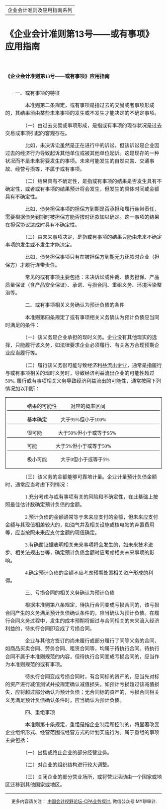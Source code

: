 ﻿<!DOCTYPE HTML PUBLIC "-//W3C//DTD HTML 4.0 Transitional//EN">
<HTML xmlns:o = "urn:schemas-microsoft-com:office:office"><HEAD><TITLE>《企业会计准则第13号——或有事项》应用指南</TITLE>
<META content="text/html; charset=gb2312" http-equiv=Content-Type>
<META name=GENERATOR content="MSHTML 11.00.10570.1001"><LINK rel=stylesheet 
href="_template.css"></HEAD>
<BODY>
<DIV id=nsbanner>
<DIV id=bannerrow1>
<TABLE class=bannerparthead>
  <TBODY>
  <TR id=hdr>
    <TD class=runninghead noWrap>企业会计准则及应用指南系列</TD></TR></TBODY></TABLE></DIV>
<DIV id=titlerow>
<H1 class=dtH1>《企业会计准则第13号——或有事项》应用指南</H1></DIV></DIV>
<DIV id=nstext><BR>
<H1 style="MARGIN: 17pt 0cm 16.5pt"><A name=_Toc72425491></A><A 
name=_Toc11952059><SPAN style="mso-bookmark: _Toc72425491"><SPAN 
style="FONT-SIZE: 12pt; FONT-FAMILY: 宋体; LINE-HEIGHT: 240%; mso-ascii-font-family: Calibri; mso-ascii-theme-font: minor-latin; mso-fareast-theme-font: minor-fareast; mso-hansi-font-family: Calibri; mso-hansi-theme-font: minor-latin">《企业会计准则第</SPAN></SPAN></A><SPAN 
style="mso-bookmark: _Toc11952059"><SPAN 
style="mso-bookmark: _Toc72425491"><SPAN lang=EN-US 
style="FONT-SIZE: 12pt; LINE-HEIGHT: 240%"><FONT 
face=Calibri>13</FONT></SPAN></SPAN></SPAN><SPAN 
style="mso-bookmark: _Toc11952059"><SPAN 
style="mso-bookmark: _Toc72425491"><SPAN 
style="FONT-SIZE: 12pt; FONT-FAMILY: 宋体; LINE-HEIGHT: 240%; mso-ascii-font-family: Calibri; mso-ascii-theme-font: minor-latin; mso-fareast-theme-font: minor-fareast; mso-hansi-font-family: Calibri; mso-hansi-theme-font: minor-latin">号——或有事项》应用指南</SPAN></SPAN></SPAN><SPAN 
style="mso-bookmark: _Toc72425491"></SPAN><SPAN 
style="mso-bookmark: _Toc11952059"></SPAN><SPAN lang=EN-US 
style="FONT-SIZE: 12pt; LINE-HEIGHT: 240%"><o:p></o:p></SPAN></H1>
<P style="LINE-HEIGHT: 180%; TEXT-INDENT: 24pt"><SPAN 
style="mso-ascii-font-family: 宋体; mso-ascii-theme-font: minor-fareast; mso-fareast-theme-font: minor-fareast; mso-hansi-font-family: 宋体; mso-hansi-theme-font: minor-fareast; mso-bidi-font-family: Arial; mso-fareast-font-family: 宋体"><FONT 
size=3><FONT face=宋体>一、或有事项的特征<SPAN 
lang=EN-US><o:p></o:p></SPAN></FONT></FONT></SPAN></P>
<P style="LINE-HEIGHT: 180%; TEXT-INDENT: 24pt"><SPAN 
style="mso-ascii-font-family: 宋体; mso-ascii-theme-font: minor-fareast; mso-fareast-theme-font: minor-fareast; mso-hansi-font-family: 宋体; mso-hansi-theme-font: minor-fareast; mso-bidi-font-family: Arial; mso-fareast-font-family: 宋体"><FONT 
size=3><FONT 
face=宋体>　　本准则第二条规定，或有事项是指过去的交易或者事项形成的，其结果须由某些未来事项的发生或不发生才能决定的不确定事项。<SPAN 
lang=EN-US><o:p></o:p></SPAN></FONT></FONT></SPAN></P>
<P style="LINE-HEIGHT: 180%; TEXT-INDENT: 24pt"><SPAN 
style="mso-ascii-font-family: 宋体; mso-ascii-theme-font: minor-fareast; mso-fareast-theme-font: minor-fareast; mso-hansi-font-family: 宋体; mso-hansi-theme-font: minor-fareast; mso-bidi-font-family: Arial; mso-fareast-font-family: 宋体"><FONT 
size=3><FONT face=宋体>　　（一）由过去交易或事项形成，是指或有事项的现存状况是过去交易或事项引起的客观存在。<SPAN 
lang=EN-US><o:p></o:p></SPAN></FONT></FONT></SPAN></P>
<P style="LINE-HEIGHT: 180%; TEXT-INDENT: 24pt"><SPAN 
style="mso-ascii-font-family: 宋体; mso-ascii-theme-font: minor-fareast; mso-fareast-theme-font: minor-fareast; mso-hansi-font-family: 宋体; mso-hansi-theme-font: minor-fareast; mso-bidi-font-family: Arial; mso-fareast-font-family: 宋体"><FONT 
size=3><FONT 
face=宋体>　　比如，未决诉讼虽然是正在进行中的诉讼，但该诉讼是企业因过去的经济行为导致起诉其他单位或被其他单位起诉。这是现存的一种状况而不是未来将要发生的事项。未来可能发生的自然灾害、交通事故、经营亏损等，不属于或有事项。<SPAN 
lang=EN-US><o:p></o:p></SPAN></FONT></FONT></SPAN></P>
<P style="LINE-HEIGHT: 180%; TEXT-INDENT: 24pt"><SPAN 
style="mso-ascii-font-family: 宋体; mso-ascii-theme-font: minor-fareast; mso-fareast-theme-font: minor-fareast; mso-hansi-font-family: 宋体; mso-hansi-theme-font: minor-fareast; mso-bidi-font-family: Arial; mso-fareast-font-family: 宋体"><FONT 
size=3><FONT 
face=宋体>　　（二）结果具有不确定性，是指或有事项的结果是否发生具有不确定性，或者或有事项的结果预计将会发生，但发生的具体时间或金额具有不确定性。<SPAN 
lang=EN-US><o:p></o:p></SPAN></FONT></FONT></SPAN></P>
<P style="LINE-HEIGHT: 180%; TEXT-INDENT: 24pt"><SPAN 
style="mso-ascii-font-family: 宋体; mso-ascii-theme-font: minor-fareast; mso-fareast-theme-font: minor-fareast; mso-hansi-font-family: 宋体; mso-hansi-theme-font: minor-fareast; mso-bidi-font-family: Arial; mso-fareast-font-family: 宋体"><FONT 
size=3><FONT 
face=宋体>　　比如，债务担保事项的担保方到期是否承担和履行连带责任，需要根据债务到期时被担保方能否按时还款加以确定。这一事项的结果在担保协议达成时具有不确定性。<SPAN 
lang=EN-US><o:p></o:p></SPAN></FONT></FONT></SPAN></P>
<P style="LINE-HEIGHT: 180%; TEXT-INDENT: 24pt"><SPAN 
style="mso-ascii-font-family: 宋体; mso-ascii-theme-font: minor-fareast; mso-fareast-theme-font: minor-fareast; mso-hansi-font-family: 宋体; mso-hansi-theme-font: minor-fareast; mso-bidi-font-family: Arial; mso-fareast-font-family: 宋体"><FONT 
size=3><FONT face=宋体>　　（三）由未来事项决定，是指或有事项的结果只能由未来不确定事项的发生或不发生才能决定。<SPAN 
lang=EN-US><o:p></o:p></SPAN></FONT></FONT></SPAN></P>
<P style="LINE-HEIGHT: 180%; TEXT-INDENT: 24pt"><SPAN 
style="mso-ascii-font-family: 宋体; mso-ascii-theme-font: minor-fareast; mso-fareast-theme-font: minor-fareast; mso-hansi-font-family: 宋体; mso-hansi-theme-font: minor-fareast; mso-bidi-font-family: Arial; mso-fareast-font-family: 宋体"><FONT 
size=3><FONT face=宋体>　　比如，债务担保事项只有在被担保方到期无力还款时企业（担保方）才履行连带责任。<SPAN 
lang=EN-US><o:p></o:p></SPAN></FONT></FONT></SPAN></P>
<P style="LINE-HEIGHT: 180%; TEXT-INDENT: 24pt"><SPAN 
style="mso-ascii-font-family: 宋体; mso-ascii-theme-font: minor-fareast; mso-fareast-theme-font: minor-fareast; mso-hansi-font-family: 宋体; mso-hansi-theme-font: minor-fareast; mso-bidi-font-family: Arial; mso-fareast-font-family: 宋体"><FONT 
size=3><FONT 
face=宋体>　　常见的或有事项主要包括：未决诉讼或仲裁、债务担保、产品质量保证（含产品安全保证）、承诺、亏损合同、重组义务、环境污染整治等。<SPAN 
lang=EN-US><o:p></o:p></SPAN></FONT></FONT></SPAN></P>
<P style="LINE-HEIGHT: 180%; TEXT-INDENT: 24pt"><SPAN 
style="mso-ascii-font-family: 宋体; mso-ascii-theme-font: minor-fareast; mso-fareast-theme-font: minor-fareast; mso-hansi-font-family: 宋体; mso-hansi-theme-font: minor-fareast; mso-bidi-font-family: Arial; mso-fareast-font-family: 宋体"><FONT 
size=3><FONT face=宋体>　　二、或有事项相关义务确认为预计负债的条件<SPAN 
lang=EN-US><o:p></o:p></SPAN></FONT></FONT></SPAN></P>
<P style="LINE-HEIGHT: 180%; TEXT-INDENT: 24pt"><SPAN 
style="mso-ascii-font-family: 宋体; mso-ascii-theme-font: minor-fareast; mso-fareast-theme-font: minor-fareast; mso-hansi-font-family: 宋体; mso-hansi-theme-font: minor-fareast; mso-bidi-font-family: Arial; mso-fareast-font-family: 宋体"><FONT 
size=3><FONT face=宋体>　　本准则第四条规定了或有事项相关义务确认为预计负债应当同时满足的条件：<SPAN 
lang=EN-US><o:p></o:p></SPAN></FONT></FONT></SPAN></P>
<P style="LINE-HEIGHT: 180%; TEXT-INDENT: 24pt"><SPAN 
style="mso-ascii-font-family: 宋体; mso-ascii-theme-font: minor-fareast; mso-fareast-theme-font: minor-fareast; mso-hansi-font-family: 宋体; mso-hansi-theme-font: minor-fareast; mso-bidi-font-family: Arial; mso-fareast-font-family: 宋体"><FONT 
size=3><FONT 
face=宋体>　　（一）该义务是企业承担的现时义务。企业没有其他现实的选择，只能履行该义务，如法律要求企业必须履行、有关各方合理预期企业应当履行等。<SPAN 
lang=EN-US><o:p></o:p></SPAN></FONT></FONT></SPAN></P>
<P style="LINE-HEIGHT: 180%; TEXT-INDENT: 24pt"><SPAN 
style="mso-ascii-font-family: 宋体; mso-ascii-theme-font: minor-fareast; mso-fareast-theme-font: minor-fareast; mso-hansi-font-family: 宋体; mso-hansi-theme-font: minor-fareast; mso-bidi-font-family: Arial; mso-fareast-font-family: 宋体"><FONT 
size=3><FONT 
face=宋体>　　（二）履行该义务很可能导致经济利益流出企业，通常是指履行与或有事项相关的现时义务时，导致经济利益流出企业的可能性超过<SPAN 
lang=EN-US>50%. </SPAN>履行或有事项相关义务导致经济利益流出的可能性，通常按照下列情况加以判断：<SPAN 
lang=EN-US><o:p></o:p></SPAN></FONT></FONT></SPAN></P>
<DIV 
style="BORDER-TOP: windowtext 1pt solid; BORDER-RIGHT: windowtext 1pt solid; BORDER-BOTTOM: windowtext 1pt solid; PADDING-BOTTOM: 1pt; PADDING-TOP: 1pt; PADDING-LEFT: 4pt; BORDER-LEFT: windowtext 1pt solid; PADDING-RIGHT: 4pt; mso-border-alt: solid windowtext .5pt; mso-element: para-border-div">
<P 
style="BORDER-TOP: medium none; BORDER-RIGHT: medium none; BORDER-BOTTOM: windowtext 0.5pt solid; PADDING-BOTTOM: 1pt; PADDING-TOP: 0cm; PADDING-LEFT: 0cm; BORDER-LEFT: medium none; LINE-HEIGHT: 180%; PADDING-RIGHT: 0cm; TEXT-INDENT: 24pt; mso-border-alt: solid windowtext .5pt; mso-border-bottom-alt: .5pt solid windowtext; mso-padding-alt: 1.0pt 4.0pt 1.0pt 4.0pt; mso-border-between: .5pt solid windowtext; mso-padding-between: 1.0pt; mso-padding-bottom-alt: 1.0pt"><SPAN 
style="mso-ascii-font-family: 宋体; mso-ascii-theme-font: minor-fareast; mso-fareast-theme-font: minor-fareast; mso-hansi-font-family: 宋体; mso-hansi-theme-font: minor-fareast; mso-bidi-font-family: Arial; mso-fareast-font-family: 宋体"><FONT 
size=3><FONT face=宋体>　　结果的可能性<SPAN lang=EN-US><SPAN 
style="mso-spacerun: yes">&nbsp;&nbsp;&nbsp;&nbsp;&nbsp;&nbsp;&nbsp;&nbsp;&nbsp;&nbsp; 
</SPAN></SPAN>对应的概率区间<SPAN 
lang=EN-US><o:p></o:p></SPAN></FONT></FONT></SPAN></P>
<P 
style="BORDER-TOP: medium none; BORDER-RIGHT: medium none; BORDER-BOTTOM: windowtext 0.5pt solid; PADDING-BOTTOM: 1pt; PADDING-TOP: 1pt; PADDING-LEFT: 0cm; BORDER-LEFT: medium none; LINE-HEIGHT: 180%; PADDING-RIGHT: 0cm; TEXT-INDENT: 24pt; mso-border-alt: solid windowtext .5pt; mso-border-bottom-alt: .5pt solid windowtext; mso-padding-alt: 1.0pt 4.0pt 1.0pt 4.0pt; mso-border-between: .5pt solid windowtext; mso-padding-between: 1.0pt; mso-padding-bottom-alt: 1.0pt; mso-padding-top-alt: 1.0pt"><SPAN 
style="mso-ascii-font-family: 宋体; mso-ascii-theme-font: minor-fareast; mso-fareast-theme-font: minor-fareast; mso-hansi-font-family: 宋体; mso-hansi-theme-font: minor-fareast; mso-bidi-font-family: Arial; mso-fareast-font-family: 宋体"><FONT 
size=3><FONT face=宋体>　　基本确定<SPAN lang=EN-US><SPAN 
style="mso-spacerun: yes">&nbsp;&nbsp;&nbsp;&nbsp;&nbsp;&nbsp;&nbsp;&nbsp;&nbsp;&nbsp; 
</SPAN></SPAN>大于<SPAN lang=EN-US>95%</SPAN>但小于<SPAN 
lang=EN-US>100%<o:p></o:p></SPAN></FONT></FONT></SPAN></P>
<P 
style="BORDER-TOP: medium none; BORDER-RIGHT: medium none; BORDER-BOTTOM: windowtext 0.5pt solid; PADDING-BOTTOM: 1pt; PADDING-TOP: 1pt; PADDING-LEFT: 0cm; BORDER-LEFT: medium none; LINE-HEIGHT: 180%; PADDING-RIGHT: 0cm; TEXT-INDENT: 24pt; mso-border-alt: solid windowtext .5pt; mso-border-bottom-alt: .5pt solid windowtext; mso-padding-alt: 1.0pt 4.0pt 1.0pt 4.0pt; mso-border-between: .5pt solid windowtext; mso-padding-between: 1.0pt; mso-padding-bottom-alt: 1.0pt; mso-padding-top-alt: 1.0pt"><SPAN 
style="mso-ascii-font-family: 宋体; mso-ascii-theme-font: minor-fareast; mso-fareast-theme-font: minor-fareast; mso-hansi-font-family: 宋体; mso-hansi-theme-font: minor-fareast; mso-bidi-font-family: Arial; mso-fareast-font-family: 宋体"><FONT 
size=3><FONT face=宋体>　　很可能<SPAN lang=EN-US><SPAN 
style="mso-spacerun: yes">&nbsp;&nbsp;&nbsp;&nbsp;&nbsp;&nbsp;&nbsp;&nbsp;&nbsp;&nbsp;&nbsp;&nbsp; 
</SPAN></SPAN>大于<SPAN lang=EN-US>50%</SPAN>但小于或等于<SPAN 
lang=EN-US>95%<o:p></o:p></SPAN></FONT></FONT></SPAN></P>
<P 
style="BORDER-TOP: medium none; BORDER-RIGHT: medium none; BORDER-BOTTOM: windowtext 0.5pt solid; PADDING-BOTTOM: 1pt; PADDING-TOP: 1pt; PADDING-LEFT: 0cm; BORDER-LEFT: medium none; LINE-HEIGHT: 180%; PADDING-RIGHT: 0cm; TEXT-INDENT: 24pt; mso-border-alt: solid windowtext .5pt; mso-border-bottom-alt: .5pt solid windowtext; mso-padding-alt: 1.0pt 4.0pt 1.0pt 4.0pt; mso-border-between: .5pt solid windowtext; mso-padding-between: 1.0pt; mso-padding-bottom-alt: 1.0pt; mso-padding-top-alt: 1.0pt"><SPAN 
style="mso-ascii-font-family: 宋体; mso-ascii-theme-font: minor-fareast; mso-fareast-theme-font: minor-fareast; mso-hansi-font-family: 宋体; mso-hansi-theme-font: minor-fareast; mso-bidi-font-family: Arial; mso-fareast-font-family: 宋体"><FONT 
size=3><FONT face=宋体>　　可能<SPAN lang=EN-US><SPAN 
style="mso-spacerun: yes">&nbsp;&nbsp;&nbsp;&nbsp;&nbsp;&nbsp;&nbsp;&nbsp;&nbsp;&nbsp;&nbsp;&nbsp;&nbsp;&nbsp; 
</SPAN></SPAN>大于<SPAN lang=EN-US>5%</SPAN>但小于或等于<SPAN 
lang=EN-US>50%<o:p></o:p></SPAN></FONT></FONT></SPAN></P>
<P 
style="BORDER-TOP: medium none; BORDER-RIGHT: medium none; BORDER-BOTTOM: medium none; PADDING-BOTTOM: 0cm; PADDING-TOP: 1pt; PADDING-LEFT: 0cm; BORDER-LEFT: medium none; LINE-HEIGHT: 180%; PADDING-RIGHT: 0cm; TEXT-INDENT: 24pt; mso-border-alt: solid windowtext .5pt; mso-padding-alt: 1.0pt 4.0pt 1.0pt 4.0pt; mso-border-between: .5pt solid windowtext; mso-padding-between: 1.0pt; mso-padding-top-alt: 1.0pt"><SPAN 
style="mso-ascii-font-family: 宋体; mso-ascii-theme-font: minor-fareast; mso-fareast-theme-font: minor-fareast; mso-hansi-font-family: 宋体; mso-hansi-theme-font: minor-fareast; mso-bidi-font-family: Arial; mso-fareast-font-family: 宋体"><FONT 
size=3><FONT face=宋体>　　极小可能<SPAN lang=EN-US><SPAN 
style="mso-spacerun: yes">&nbsp;&nbsp;&nbsp;&nbsp;&nbsp;&nbsp;&nbsp;&nbsp;&nbsp;&nbsp; 
</SPAN></SPAN>大于<SPAN lang=EN-US>0</SPAN>但小于或等于<SPAN 
lang=EN-US>5%<o:p></o:p></SPAN></FONT></FONT></SPAN></P></DIV>
<P style="LINE-HEIGHT: 180%; TEXT-INDENT: 24pt"><SPAN 
style="mso-ascii-font-family: 宋体; mso-ascii-theme-font: minor-fareast; mso-fareast-theme-font: minor-fareast; mso-hansi-font-family: 宋体; mso-hansi-theme-font: minor-fareast; mso-bidi-font-family: Arial; mso-fareast-font-family: 宋体"><FONT 
size=3><FONT face=宋体>　　（三）该义务的金额能够可靠地计量。企业计量预计负债金额时，通常应当考虑下列情况：<SPAN 
lang=EN-US><o:p></o:p></SPAN></FONT></FONT></SPAN></P>
<P style="LINE-HEIGHT: 180%; TEXT-INDENT: 24pt"><SPAN 
style="mso-ascii-font-family: 宋体; mso-ascii-theme-font: minor-fareast; mso-fareast-theme-font: minor-fareast; mso-hansi-font-family: 宋体; mso-hansi-theme-font: minor-fareast; mso-bidi-font-family: Arial; mso-fareast-font-family: 宋体"><FONT 
size=3><FONT face=宋体>　　<SPAN 
lang=EN-US>1.</SPAN>充分考虑与或有事项有关的风险和不确定性，在此基础上按照最佳估计数确定预计负债的金额。<SPAN 
lang=EN-US><o:p></o:p></SPAN></FONT></FONT></SPAN></P>
<P style="LINE-HEIGHT: 180%; TEXT-INDENT: 24pt"><SPAN 
style="mso-ascii-font-family: 宋体; mso-ascii-theme-font: minor-fareast; mso-fareast-theme-font: minor-fareast; mso-hansi-font-family: 宋体; mso-hansi-theme-font: minor-fareast; mso-bidi-font-family: Arial; mso-fareast-font-family: 宋体"><FONT 
size=3><FONT face=宋体>　　<SPAN 
lang=EN-US>2.</SPAN>预计负债的金额通常等于未来应支付的金额，但未来应支付金额与其现值相差较大的，如油气井及相关设施或核电站的弃置费用等，应当按照未来应支付金额的现值确定。<SPAN 
lang=EN-US><o:p></o:p></SPAN></FONT></FONT></SPAN></P>
<P style="LINE-HEIGHT: 180%; TEXT-INDENT: 24pt"><SPAN 
style="mso-ascii-font-family: 宋体; mso-ascii-theme-font: minor-fareast; mso-fareast-theme-font: minor-fareast; mso-hansi-font-family: 宋体; mso-hansi-theme-font: minor-fareast; mso-bidi-font-family: Arial; mso-fareast-font-family: 宋体"><FONT 
size=3><FONT face=宋体>　　<SPAN 
lang=EN-US>3.</SPAN>有确凿证据表明相关未来事项将会发生的，如未来技术进步、相关法规出台等，确定预计负债金额时应考虑相关未来事项的影响。<SPAN 
lang=EN-US><o:p></o:p></SPAN></FONT></FONT></SPAN></P>
<P style="LINE-HEIGHT: 180%; TEXT-INDENT: 24pt"><SPAN 
style="mso-ascii-font-family: 宋体; mso-ascii-theme-font: minor-fareast; mso-fareast-theme-font: minor-fareast; mso-hansi-font-family: 宋体; mso-hansi-theme-font: minor-fareast; mso-bidi-font-family: Arial; mso-fareast-font-family: 宋体"><FONT 
size=3><FONT face=宋体>　　<SPAN 
lang=EN-US>4.</SPAN>确定预计负债的金额不应考虑预期处置相关资产形成的利得。<SPAN 
lang=EN-US><o:p></o:p></SPAN></FONT></FONT></SPAN></P>
<P style="LINE-HEIGHT: 180%; TEXT-INDENT: 24pt"><SPAN 
style="mso-ascii-font-family: 宋体; mso-ascii-theme-font: minor-fareast; mso-fareast-theme-font: minor-fareast; mso-hansi-font-family: 宋体; mso-hansi-theme-font: minor-fareast; mso-bidi-font-family: Arial; mso-fareast-font-family: 宋体"><FONT 
size=3><FONT face=宋体>　　三、亏损合同的相关义务确认为预计负债<SPAN 
lang=EN-US><o:p></o:p></SPAN></FONT></FONT></SPAN></P>
<P style="LINE-HEIGHT: 180%; TEXT-INDENT: 24pt"><SPAN 
style="mso-ascii-font-family: 宋体; mso-ascii-theme-font: minor-fareast; mso-fareast-theme-font: minor-fareast; mso-hansi-font-family: 宋体; mso-hansi-theme-font: minor-fareast; mso-bidi-font-family: Arial; mso-fareast-font-family: 宋体"><FONT 
size=3><FONT 
face=宋体>　　根据本准则第八条规定，待执行合同变成亏损合同的，该亏损合同产生的义务满足预计负债确认条件的，应当确认为预计负债。在履行合同义务过程中，发生的成本预期将超过与合同相关的未来流入经济利益的，待执行合同即变成了亏损合同。<SPAN 
lang=EN-US><o:p></o:p></SPAN></FONT></FONT></SPAN></P>
<P style="LINE-HEIGHT: 180%; TEXT-INDENT: 24pt"><SPAN 
style="mso-ascii-font-family: 宋体; mso-ascii-theme-font: minor-fareast; mso-fareast-theme-font: minor-fareast; mso-hansi-font-family: 宋体; mso-hansi-theme-font: minor-fareast; mso-bidi-font-family: Arial; mso-fareast-font-family: 宋体"><FONT 
size=3><FONT 
face=宋体>　　企业与其他方签订的尚未履行或部分履行了同等义务的合同，如商品买卖合同、劳务合同、租赁合同等，均属于待执行合同。待执行合同不属于本准则规范的内容，但待执行合同变成亏损合同的，应当作为本准则规范的或有事项。<SPAN 
lang=EN-US><o:p></o:p></SPAN></FONT></FONT></SPAN></P>
<P style="LINE-HEIGHT: 180%; TEXT-INDENT: 24pt"><SPAN 
style="mso-ascii-font-family: 宋体; mso-ascii-theme-font: minor-fareast; mso-fareast-theme-font: minor-fareast; mso-hansi-font-family: 宋体; mso-hansi-theme-font: minor-fareast; mso-bidi-font-family: Arial; mso-fareast-font-family: 宋体"><FONT 
size=3><FONT 
face=宋体>　　待执行合同变成亏损合同时，有合同标的资产的，应当先对标的资产进行减值测试并按规定确认减值损失，如预计亏损超过该减值损失，应将超过部分确认为预计负债；无合同标的资产的，亏损合同相关义务满足预计负债确认条件时，应当确认为预计负债。<SPAN 
lang=EN-US><o:p></o:p></SPAN></FONT></FONT></SPAN></P>
<P style="LINE-HEIGHT: 180%; TEXT-INDENT: 24pt"><SPAN 
style="mso-ascii-font-family: 宋体; mso-ascii-theme-font: minor-fareast; mso-fareast-theme-font: minor-fareast; mso-hansi-font-family: 宋体; mso-hansi-theme-font: minor-fareast; mso-bidi-font-family: Arial; mso-fareast-font-family: 宋体"><FONT 
size=3><FONT face=宋体>　　四、重组事项<SPAN 
lang=EN-US><o:p></o:p></SPAN></FONT></FONT></SPAN></P>
<P style="LINE-HEIGHT: 180%; TEXT-INDENT: 24pt"><SPAN 
style="mso-ascii-font-family: 宋体; mso-ascii-theme-font: minor-fareast; mso-fareast-theme-font: minor-fareast; mso-hansi-font-family: 宋体; mso-hansi-theme-font: minor-fareast; mso-bidi-font-family: Arial; mso-fareast-font-family: 宋体"><FONT 
size=3><FONT 
face=宋体>　　本准则第十条规定，重组是指企业制定和控制的，将显著改变企业组织形式、经营范围或经营方式的计划实施行为。属于重组的事项主要包括：<SPAN 
lang=EN-US><o:p></o:p></SPAN></FONT></FONT></SPAN></P>
<P style="LINE-HEIGHT: 180%; TEXT-INDENT: 24pt"><SPAN 
style="mso-ascii-font-family: 宋体; mso-ascii-theme-font: minor-fareast; mso-fareast-theme-font: minor-fareast; mso-hansi-font-family: 宋体; mso-hansi-theme-font: minor-fareast; mso-bidi-font-family: Arial; mso-fareast-font-family: 宋体"><FONT 
size=3><FONT face=宋体>　　（一）出售或终止企业的部分经营业务。<SPAN 
lang=EN-US><o:p></o:p></SPAN></FONT></FONT></SPAN></P>
<P style="LINE-HEIGHT: 180%; TEXT-INDENT: 24pt"><SPAN 
style="mso-ascii-font-family: 宋体; mso-ascii-theme-font: minor-fareast; mso-fareast-theme-font: minor-fareast; mso-hansi-font-family: 宋体; mso-hansi-theme-font: minor-fareast; mso-bidi-font-family: Arial; mso-fareast-font-family: 宋体"><FONT 
size=3><FONT face=宋体>　　（二）对企业的组织结构进行较大调整。<SPAN 
lang=EN-US><o:p></o:p></SPAN></FONT></FONT></SPAN></P>
<P style="LINE-HEIGHT: 180%; TEXT-INDENT: 24pt"><SPAN 
style="mso-ascii-font-family: 宋体; mso-ascii-theme-font: minor-fareast; mso-fareast-theme-font: minor-fareast; mso-hansi-font-family: 宋体; mso-hansi-theme-font: minor-fareast; mso-bidi-font-family: Arial; mso-fareast-font-family: 宋体"><FONT 
size=3 face=宋体>　　（三）关闭企业的部分营业场所，或将营业活动由一个国家或地区迁移到其他国家或地区。</FONT><SPAN 
lang=EN-US><o:p></o:p></SPAN></SPAN></P>
<P>
<HR>

<P></P></DIV>
<DIV class=footer>
<P>&nbsp;&nbsp;&nbsp;&nbsp;&nbsp;更多内容请关注： <A 
href="https://bbs.esnai.com/thread-5354530-1-3.html" 
target=_blank>中国会计视野论坛-CPA业务探讨.</A> 微信公众号:MY聊审计.</P></DIV></BODY></HTML>
